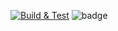 [![Build & Test](https://github.com/cap-sdebbich/CI-Sample/actions/workflows/Build_Test.yml/badge.svg)](https://github.com/cap-sdebbich/CI-Sample/actions/workflows/Build_Test.yml)
![badge](https://img.shields.io/endpoint?url=https://raw.githubusercontent.com/cap-sdebbich/CI-Sample/shields/shields.json)
